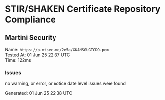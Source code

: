 # STIR/SHAKEN Certificate Repository Compliance

## Martini Security

Name: `https://p.mtsec.me/2e5a/XKANSGUGTCDO.pem`\
Tested At: 01 Jun 25 22:37 UTC\
Time: 122ms

### Issues

no warning, or error, or notice date level issues were found

Generated: 01 Jun 25 22:38 UTC